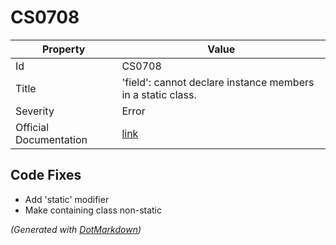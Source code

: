 # CS0708

| Property               | Value                                                             |
| ---------------------- | ----------------------------------------------------------------- |
| Id                     | CS0708                                                            |
| Title                  | 'field': cannot declare instance members in a static class\.      |
| Severity               | Error                                                             |
| Official Documentation | [link](http://docs.microsoft.com/en-us/dotnet/csharp/misc/cs0708) |

## Code Fixes

* Add 'static' modifier
* Make containing class non\-static


*\(Generated with [DotMarkdown](http://github.com/JosefPihrt/DotMarkdown)\)*